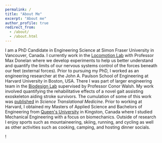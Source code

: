 ```yaml
---
permalink: /
title: "About Me"
excerpt: "About me"
author_profile: true
redirect_from: 
  - /about/
  - /about.html
---
```


I am a PhD Candidate in Engineering Science at Simon Fraser University in Vancouver, Canada. I currently work in the [Locomotion Lab](https://sfulocomotionlab.github.io/#intro) with Professor Max Donelan where we develop experiments to help us better understand and quantify the limits of our nervous systems control of the forces beneath our feet (external forces). Prior to pursuing my PhD, I worked as an engineering researcher at the John A. Paulson School of Engineering at Harvard University in Boston, USA. There I was part of larger engineering team in the [Biodesign Lab](https://biodesign.seas.harvard.edu/) supervised by Professor Conor Walsh. My work involved quantifying the rehabilitative effects of a novel gait assisting exoskeleton aiding stroke survivors. The cumulation of some of this work was [published](publications) in *Science Translational Medicine*. Prior to working at Harvard, I obtained my Masters of Applied Science and Bachelors of Engineering from [Queen's University](https://www.queensu.ca) in Kingston, Canada where I studied Mechanical Engineering with a focus on biomechanics. Outside of research I enjoy sports such as mountaineering, skiing, running, and cycling as well as other activities such as cooking, camping, and hosting dinner socials. 

 ! [](/images/exosuit.png)



